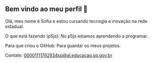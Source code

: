 ## Bem vindo ao meu perfil 👋

Olá, meu nome é Sofia e estou cursando tecnogia e inovação na rede estadual.

 O que está fazendo (p5js): No p5js estamos aprendendo a programar.

 Para que criou o GitHub: Para guardar os meus projetos.

Contato: 00001111762934sp@al.educacao.sp.gov.br

<!--
**Sofiasegundo29022008/Sofiasegundo29022008** is a ✨ _special_ ✨ repository because its `README.md` (this file) appears on your GitHub profile.

Here are some ideas to get you started:

- 🔭 I’m currently working on ...
- 🌱 I’m currently learning ...
- 👯 I’m looking to collaborate on ...
- 🤔 I’m looking for help with ...
- 💬 Ask me about ...
- 📫 How to reach me: ...
- 😄 Pronouns: ...
- ⚡ Fun fact: ...
-->
